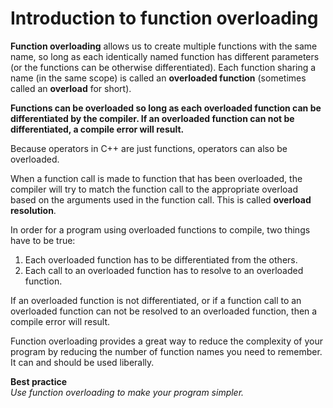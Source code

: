 # Introduction to function overloading

**Function overloading** allows us to create multiple functions with the same name, so long as each identically named function has different parameters (or the functions can be otherwise differentiated). Each function sharing a name (in the same scope) is called an **overloaded function** (sometimes called an **overload** for short).

**Functions can be overloaded so long as each overloaded function can be differentiated by the compiler. If an overloaded function can not be differentiated, a compile error will result.**

Because operators in C++ are just functions, operators can also be overloaded.

When a function call is made to function that has been overloaded, the compiler will try to match the function call to the appropriate overload based on the arguments used in the function call. This is called **overload resolution**.

In order for a program using overloaded functions to compile, two things have to be true:

1. Each overloaded function has to be differentiated from the others.
1. Each call to an overloaded function has to resolve to an overloaded function.

If an overloaded function is not differentiated, or if a function call to an overloaded function can not be resolved to an overloaded function, then a compile error will result.

Function overloading provides a great way to reduce the complexity of your program by reducing the number of function names you need to remember. It can and should be used liberally.

**Best practice**<br/>
_Use function overloading to make your program simpler._
